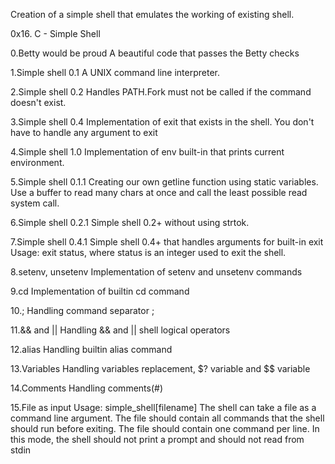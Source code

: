 Creation of a simple shell that emulates the working of existing shell.

0x16. C - Simple Shell

0.Betty would be proud
A beautiful code that passes the Betty checks

1.Simple shell 0.1
A UNIX command line interpreter.

2.Simple shell 0.2
Handles PATH.Fork must not be called if the command doesn't exist.

3.Simple shell 0.4
Implementation of exit that exists in the shell. You don't have to handle any argument to exit

4.Simple shell 1.0
Implementation of env built-in that prints current environment.

5.Simple shell 0.1.1
Creating our own getline function using static variables. Use a buffer to read many chars at once and call the least possible read system call.

6.Simple shell 0.2.1
Simple shell 0.2+ without using strtok.

7.Simple shell 0.4.1
Simple shell 0.4+ that handles arguments for built-in exit
Usage: exit status, where status is an integer used to exit the shell.

8.setenv, unsetenv
Implementation of setenv and unsetenv commands

9.cd
Implementation of builtin cd command

10.;
Handling command separator ;

11.&& and ||
Handling && and || shell logical operators

12.alias
Handling builtin alias command

13.Variables
Handling variables replacement, $? variable and $$ variable<br>

14.Comments
Handling comments(#)

15.File as input
Usage: simple_shell[filename]
The shell can take a file as a command line argument. The file should contain all commands that the shell should run before exiting. The file should contain one command per line. In this mode, the shell should not print a prompt and should not read from stdin

